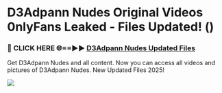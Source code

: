 # D3Adpann Nudes Original Videos 0nlyFans Leaked - Files Updated! ()

<h3>🔴 CLICK HERE 🌐==►► <a href="https://tinyurl.com/2p9ay9w9" rel="nofollow">D3Adpann Nudes Updated Files</a></h3>

Get D3Adpann Nudes and all content. Now you can access all videos and pictures of D3Adpann Nudes. New Updated Files 2025!

[![](https://i.imgur.com/KQgVmj3.gif)](https://tinyurl.com/2p9ay9w9)
